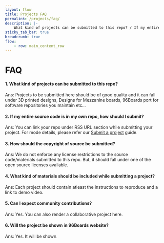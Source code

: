 ```yaml
---
layout: flow
title: Projects FAQ
permalink: /projects/faq/
description: |-
    What kind of projects can be submitted to this repo? / If my entire source code is in my own repo, how should I submit? / How should the copyright of source be submitted? / What kind of materials should be included while submitting a project? / Can I expect community contributions? / Will the project be shown in 96Boards website?
sticky_tab_bar: true
breadcrumb: true
flow:
    - row: main_content_row
---
```

FAQ
===

#### 1. What kind of projects can be submitted to this repo?
Ans: Projects to be submitted here should be of good quality and it can fall under 3D printed designs,
     Designs for Mezzanine boards, 96Boards port for software repositories you maintain etc...
#### 2. If my entire source code is in my own repo, how should I submit?
Ans: You can link your repo under RSS URL section while submitting your project. For mode details, please
     refer our [Submit a project](/projects/submit/) guide.
#### 3. How should the copyright of source be submitted?
Ans: We do not enforce any license restrictions to the source code/materials submitted to this repo.
     But, it should fall under one of the open source licenses available.
#### 4. What kind of materials should be included while submitting a project?
Ans: Each project should contain atleast the instructions to reproduce and a link to demo video.
#### 5. Can I expect community contributions?
Ans: Yes. You can also render a collaborative project here.
#### 6. Will the project be shown in 96Boards website?
Ans: Yes. It will be shown.

